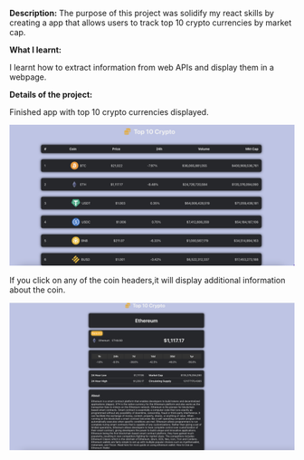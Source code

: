 <b>Description:</b>
The purpose of this project was solidify my react skills by creating a app that allows users to track top 10 crypto currencies by market cap.

<b>What I learnt:</b>

I learnt how to extract information from web APIs and display them in a webpage.

<b>Details of the project:</b>

Finished app with top 10 crypto currencies displayed.

![screenshot](https://github.com/joshnsw/Top10Crypto/blob/main/src/components/Main%20page.png)

If you click on any of the coin headers,it will display additional information about the coin.

![screenshot](https://github.com/joshnsw/Top10Crypto/blob/main/src/components/coin%20details.png)
